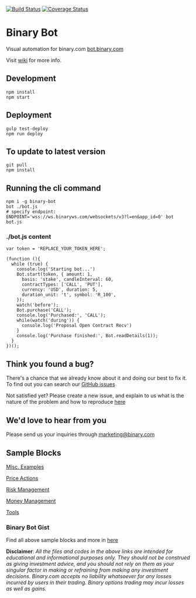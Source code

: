 [![Build Status](https://travis-ci.org/binary-com/binary-bot.svg?branch=master)](https://travis-ci.org/binary-com/binary-bot)
[![Coverage Status](https://coveralls.io/repos/github/binary-com/binary-bot/badge.svg?branch=master)](https://coveralls.io/github/binary-com/binary-bot?branch=master)

# Binary Bot

Visual automation for binary.com [bot.binary.com](https://bot.binary.com)

Visit [wiki](https://github.com/binary-com/binary-bot/wiki) for more info.

## Development

```
npm install
npm start
```

## Deployment 

```
gulp test-deploy
npm run deploy
```

## To update to latest version

```
git pull
npm install
```

## Running the cli command

```
npm i -g binary-bot
bot ./bot.js
# specify endpoint:
ENDPOINT='wss://ws.binaryws.com/websockets/v3?l=en&app_id=0' bot bot.js
```

### ./bot.js content
```
var token = 'REPLACE_YOUR_TOKEN_HERE';

(function (){
  while (true) {
    console.log('Starting bot...')
    Bot.start(token, { amount: 1,
      basis: 'stake', candleInterval: 60,
      contractTypes: ['CALL', 'PUT'],
      currency: 'USD', duration: 5,
      duration_unit: 't', symbol: 'R_100',
    });
    watch('before');
    Bot.purchase('CALL');
    console.log('Purchased:', 'CALL');
    while(watch('during')) {
      console.log('Proposal Open Contract Recv')
    }
    console.log('Purchase finished:', Bot.readDetails(1));
  }
})();
```

## Think you found a bug?

There's a chance that we already know about it and doing our best to fix it. To find out you can search our [GitHub issues](https://github.com/binary-com/binary-bot/issues)

Not satisfied yet? Please create a new issue, and explain to us what is the nature of the problem and how to reproduce [here](https://github.com/binary-com/binary-bot/issues/new)

## We'd love to hear from you

Please send us your inquiries through marketing@binary.com

## Sample Blocks

[Misc. Examples](https://gist.github.com/aminmarashi/dfabc8eadfaf77bf270b0318f03ea8bb)

[Price Actions](https://gist.github.com/aminmarashi/094961982556d36639b9055a1d40ec06)

[Risk Management](https://gist.github.com/aminmarashi/0feb52b5802519cd4157b612d9bd3471)

[Money Management](https://gist.github.com/aminmarashi/8cfc8554f894311e9a80480d28882bf2)

[Tools](https://gist.github.com/aminmarashi/7cd7be9f3ce9004de767f4d4f6a6c5a0)

### Binary Bot Gist
Find all above sample blocks and more in [here](https://gist.github.com/aminmarashi)

**Disclaimer**: _All the files and codes in the above links are intended for educational and informational purposes only. They should not be construed as giving investment advice, and you should not rely on them as your singular factor in making or refraining from making any investment decisions. Binary.com accepts no liability whatsoever for any losses incurred by users in their trading. Binary options trading may incur losses as well as gains._


